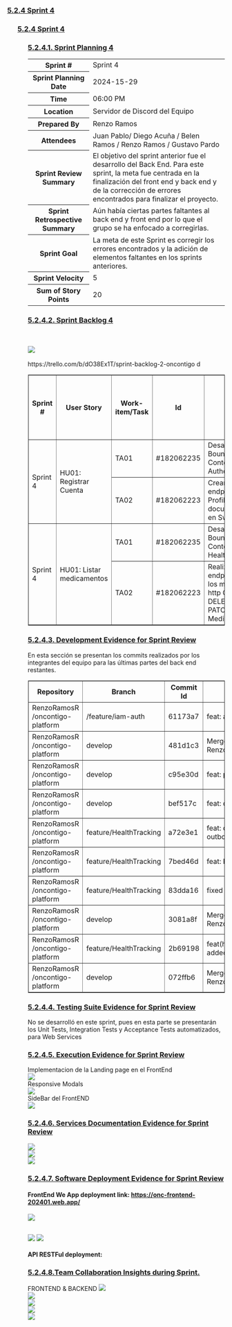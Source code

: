 <il><h3><a href="./content/chapter-5.4/chapter-5.4.md">5.2.4 Sprint 4</a></h3></il>
   <ul>
      <il><h3><a href="./content/chapter-5.4/chapter-5.4.md">5.2.4 Sprint 4</a></h3></il>
      <ul>
         <il><h3><a href="./content/chapter-5.4/chapter-5.4.md">5.2.4.1. Sprint Planning 4</a></h3></il>
         <table>
  <tr>
    <th>Sprint #</th>
    <td>Sprint 4</td>
  </tr>
  <tr>
    <th>Sprint Planning Date</th>
    <td>2024-15-29</td>
  </tr>
  <tr>
    <th>Time</th>
    <td>06:00 PM</td>
  </tr>
  <tr>
    <th>Location</th>
    <td>Servidor de Discord del Equipo</td>
  </tr>
  <tr>
    <th>Prepared By</th>
    <td>Renzo Ramos</td>
  </tr>
  <tr>
    <th>Attendees</th>
    <td>Juan Pablo/ Diego Acuña / Belen Ramos / Renzo Ramos / Gustavo Pardo</td>
  </tr>
    <tr>
    <th>Sprint Review Summary</th>
    <td>El objetivo del sprint anterior fue el desarrollo del Back End. Para este sprint, la meta fue centrada en la finalización del front end y back end y de la corrección de errores encontrados para finalizar el proyecto.</td>
  </tr>
  <tr>
    <th>Sprint Retrospective Summary</th>
    <td>Aún había ciertas partes faltantes al back end y front end por lo que el grupo se ha enfocado a corregirlas.</td>
  </tr>
  <tr>
    <th>Sprint Goal</th>
    <td>La meta de este Sprint es corregir los errores encontrados y la adición de elementos faltantes en los sprints anteriores.</td>
  </tr>
  <tr>
    <th>Sprint Velocity</th>
    <td>5</td>
  </tr>
  <tr>
    <th>Sum of Story Points</th>
    <td>20</td>
  </tr>
</table>
         <il><h3><a href="./content/chapter-5/chapter-5.md">5.2.4.2. Sprint Backlog 4</a></h3></il>
         <table border="1">
         <br><br>
         <img src="../images/chapter-5/sprint52-trello/trello.png"/>
         <br><br>
         https://trello.com/b/dO38Ex1T/sprint-backlog-2-oncontigo 
  <tr>
    <th>Sprint #</th>
    <th>User Story</th>
    <th>Work-item/Task</th>
    <th>Id</th>
    <th>Title</th>
    <th>Description</th>
    <th>Estimation (Hours)</th>
    <th>Assigned To</th>
    <th>Status (To-do / In-Process / To-Review / Done)</th>
  </tr>
  <tr>
    <td rowspan="2">Sprint 4</td>
    <td rowspan="2">HU01:  Registrar Cuenta</td>
    <td>TA01</td>
    <td>#182062235</td>
    <td>Desarrollar el Bounded Context Authentication</td>
    <td>Crear el bounded context de Authentication con su respectiva estructura</td>
    <td>4</td>
    <td>Gustavo Zapata</td>
    <td>Done</td>
  </tr>
  <tr>
    <td>TA02</td>
    <td>#182062223</td>
    <td> Crear los endpoints de Profiles y documentarlos en SwaggerUI</td>
    <td>Desarrollar los controladores del Bounded Context</td>
    <td>4</td>
    <td>Gustavo Zapata</td>
    <td>Done</td>
  </tr>
  <tr>
    <td rowspan="2">Sprint 4</td>
    <td rowspan="2">HU01:  Listar medicamentos</td>
    <td>TA01</td>
    <td>#182062235</td>
    <td> Desarrollar el Bounded Context HealthTracking</td>
    <td>Crear los aggregates,entities,commands,queries, services y repositories del Bounded Context HealthTraking</td>
    <td>6</td>
    <td>Renzo Ramos</td>
    <td>In process</td>
  </tr>
  <tr>
    <td>TA02</td>
    <td>#182062223</td>
    <td> Realizar los endpoints con los métodos http GET POST DELETE PATCH de Medications</td>d
    <td> Crear los controladores para documentar los endpoints de Medications</td>
    <td>4</td>
    <td>Renzo Ramos</td>
    <td>To-do</td>
  </tr>
</table>
         <il><h3><a href="./content/chapter-5/chapter-5.md">5.2.4.3. Development Evidence for Sprint Review</a></h3></il>
        En esta sección se presentan los commits realizados por los integrantes del equipo para las últimas partes del back end restantes.
<table border="1">
  <tr>
    <th>Repository</th>
    <th>Branch</th>
    <th>Commit Id</th>
    <th>Commit Message</th>
    <th>Commit Message Body</th>
    <th>Committed on (Date)</th>
  </tr>
  <tr>
    <td>RenzoRamosR /oncontigo-platform</td>
    <td>/feature/iam-auth </td>
    <td>61173a7</td>
    <td>feat: add iam authentication</td>
    <td>feat: add iam authentication</td>
    <td>26/06/2024</td>
  </tr>
   <tr>
    <td>RenzoRamosR /oncontigo-platform</td>
    <td>develop</td>
    <td>481d1c3</td>
    <td>Merge pull request #4 from RenzoRamosR/feature/iam-auth</td>
    <td>Merge pull request #4 from RenzoRamosR/feature/iam-auth</td>
    <td>26/06/2024</td>
  </tr>
    <tr>
    <td>RenzoRamosR /oncontigo-platform</td>
    <td>develop</td>
    <td>c95e30d</td>
    <td>feat: patient class</td>
    <td>feat: patient class</td>
    <td>26/06/2024</td>
  </tr>
    <tr>
    <td>RenzoRamosR /oncontigo-platform</td>
    <td>develop</td>
    <td>bef517c</td>
    <td>feat: doctor class added</td>
    <td>feat: doctor class added</td>
    <td>26/06/2024</td>
  </tr>
    <tr>
    <td>RenzoRamosR /oncontigo-platform</td>
    <td>feature/HealthTracking</td>
    <td>a72e3e1</td>
    <td>feat: doctor and patient outboundservices added</td>
    <td>feat: doctor and patient outboundservices added</td>
    <td>27/06/2024</td>
  </tr>
  <tr>
    <td>RenzoRamosR /oncontigo-platform</td>
    <td>feature/HealthTracking</td>
    <td>7bed46d</td>
    <td>feat: HealthTracking updated</td>
    <td>feat: HealthTracking updated</td>
    <td>27/06/2024</td>
  </tr>
   <tr>
    <td>RenzoRamosR /oncontigo-platform</td>
    <td>feature/HealthTracking</td>
    <td>83dda16</td>
    <td>fixed</td>
    <td>fixed</td>
    <td>27/06/2024</td>
  </tr>
   <tr>
    <td>RenzoRamosR /oncontigo-platform</td>
    <td>develop</td>
    <td>3081a8f</td>
    <td>Merge pull request #5 from RenzoRamosR/feature/HealthTracking</td>
    <td>Merge pull request #5 from RenzoRamosR/feature/HealthTracking</td>
    <td>27/06/2024</td>
  </tr>
   <tr>
    <td>RenzoRamosR /oncontigo-platform</td>
    <td>feature/HealthTracking</td>
    <td>2b69198</td>
    <td>feat(healthTracking): New endpoints added</td>
    <td>feat(healthTracking): New endpoints added</td>
    <td>27/06/2024</td>
  </tr>
   <tr>
    <td>RenzoRamosR /oncontigo-platform</td>
    <td>develop</td>
    <td>072ffb6</td>
    <td>Merge pull request #6 from RenzoRamosR/feature/HealthTracking</td>
    <td>Merge pull request #6 from RenzoRamosR/feature/HealthTracking</td>
    <td>27/06/2024</td>
  </tr>
</table>
         <il><h3><a href="./content/chapter-5/chapter-5.md">5.2.4.4. Testing Suite Evidence for Sprint Review</a></h3></il>
         No se desarrolló en este sprint, pues en esta parte se presentarán los Unit Tests, Integration Tests y
Acceptance Tests automatizados, para Web Services
<il><h3><a href="./content/chapter-5/chapter-5.md">5.2.4.5. Execution Evidence for Sprint Review</a></h3></il>
Implementacion de la Landing page en el FrontEnd<br>
<img src="../images/sprint3-images/execution/lamding.png"/> <br>
Responsive Modals<br>
<img src="../images/sprint3-images/execution/modals.png"/> <br>
SideBar del FrontEND <br>
<img src="../images/sprint3-images/execution/side.png"/> <br>
<il><h3><a href="./content/chapter-5/chapter-5.md">5.2.4.6. Services Documentation Evidence for Sprint Review</a></h3></il>
<img src="../images/sprint3-images/services/health.png"/> <br>
<img src="../images/sprint3-images/services/profiles.png"/> <br>
<img src="../images/sprint3-images/services/swagger.png"/> <br>

<il><h3><a href="./content/chapter-5/chapter-5.md">5.2.4.7. Software Deployment Evidence for Sprint Review</a></h3></il>

#### FrontEnd We App deployment link:  https://onc-frontend-202401.web.app/
<img src="../images/chapter-5/sprint5.2-deployment/deployment1.png"/> <br>  <br>

<img src="../images/sprint3-images/deploy/frontdeploy1.png"/>
<img src="../images/sprint3-images/deploy/frontdeplo2.png"/>

#### API RESTFul deployment:


<il><h3><a href="./content/chapter-5/chapter-5.md">5.2.4.8.Team Collaboration Insights during Sprint.</a></h3></il>
FRONTEND & BACKEND
<img src="../images/chapter-5/sprint5.2-teamcollaboration/branches.png"/> <br>
<img src="../images/sprint3-images/insights/commits.png"/> <br>
<img src="../images/chapter-5/sprint5.2-teamcollaboration/members.png"/> <br>
<img src="../images/sprint3-images//insights/network.png"/> <br>
<img src="../images/sprint3-images/insights/overview.png"/> <br>


</ul>
 
